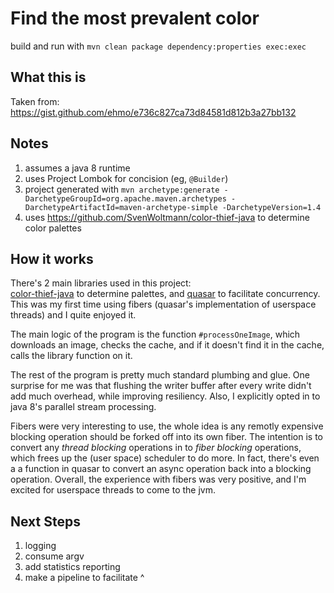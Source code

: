 
Find the most prevalent color
=============================
build and run with `mvn clean package dependency:properties exec:exec`

What this is
------------
Taken from:  https://gist.github.com/ehmo/e736c827ca73d84581d812b3a27bb132

Notes
-----
1. assumes a java 8 runtime
1. uses Project Lombok for concision (eg, `@Builder`)
1. project generated with
`mvn archetype:generate -DarchetypeGroupId=org.apache.maven.archetypes -DarchetypeArtifactId=maven-archetype-simple -DarchetypeVersion=1.4`
1. uses https://github.com/SvenWoltmann/color-thief-java to determine color palettes 


How it works
------------

There's 2 main libraries used in this project:  
[color-thief-java](https://github.com/SvenWoltmann/color-thief-java)
to determine palettes, and [quasar](https://github.com/puniverse/quasar)
to facilitate concurrency.  This was my first time using fibers 
(quasar's implementation of userspace threads) and I quite enjoyed it.

The main logic of the program is the function `#processOneImage`, 
which downloads an image, checks the cache, and if it doesn't find it in the cache,
calls the library function on it.

The rest of the program is pretty much standard plumbing and glue.  One surprise for me was that
flushing the writer buffer after every write didn't add much overhead, while improving resiliency.
Also, I explicitly 
opted in to java 8's parallel stream processing.

Fibers were very interesting to use, the whole idea is any remotly expensive blocking operation should be
forked off into its own fiber.  The intention is to convert any _thread blocking_ 
operations in to _fiber blocking_ operations, which frees up the (user space) scheduler to do more.
In fact, there's even a a function in quasar to convert an async operation back into a blocking operation.
Overall, the experience with fibers was very positive, and I'm excited for userspace threads to come to
the jvm.

Next Steps
----------

1. logging
1. consume argv
1. add statistics reporting
1. make a pipeline to facilitate ^
